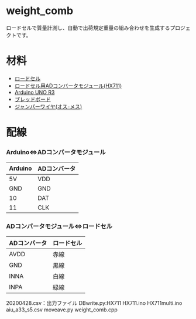 # weight_comb
ロードセルで質量計測し、自動で出荷規定重量の組み合わせを生成するプロジェクトです。

# 材料
* [ロードセル](http://akizukidenshi.com/catalog/g/gP-13041/)
* [ロードセル用ADコンバータモジュール(HX711)](http://akizukidenshi.com/catalog/g/gK-12370/)
* [Arduino UNO R3](https://www.amazon.co.jp/ELEGOO-ATmega328P-ATMEGA16U2-USB%E3%82%B1%E3%83%BC%E3%83%96%E3%83%AB-Arduino%E7%94%A8/dp/B06Y5TBNQX/ref=sxts_sxwds-bia-wc-p13n1_0?__mk_ja_JP=%E3%82%AB%E3%82%BF%E3%82%AB%E3%83%8A&crid=2UQDYB2JEMOOQ&cv_ct_cx=arduino&dchild=1&keywords=arduino&pd_rd_i=B06Y5TBNQX&pd_rd_r=1203962f-0579-4f1b-96ed-f9f2fad43b6b&pd_rd_w=JUkTG&pd_rd_wg=vh3yg&pf_rd_p=a83e8958-dd0c-43dc-9a4f-eb4f335dec93&pf_rd_r=1RQP8M3DBH9GXQADQ6V4&psc=1&qid=1589163117&sprefix=ardu%2Caps%2C968&sr=1-1-4a4d9315-f5eb-4c06-9950-60e8d500f1b5)
* [ブレッドボード](http://akizukidenshi.com/catalog/g/gP-05294/)
* [ジャンパーワイヤ(オス-メス)](http://akizukidenshi.com/catalog/g/gC-08933/)

# 配線
### Arduino⇔ADコンバータモジュール
| Arduino | ADコンバータ |
| ---- | ---- |
|  5V  |  VDD  |
|  GND  |  GND  |
|  10  |  DAT  |
|  11  |  CLK  |

### ADコンバータモジュール⇔ロードセル
| ADコンバータ | ロードセル |
| ---- | ---- |
|  AVDD  |  赤線  |
|  GND  |  黒線  |
|  INNA  |  白線  |
|  INPA  |  緑線  |

20200428.csv：出力ファイル
DBwrite.py:HX711
HX711.ino
HX711multi.ino
aiu_a33_s5.csv
moveave.py
weight_comb.cpp
